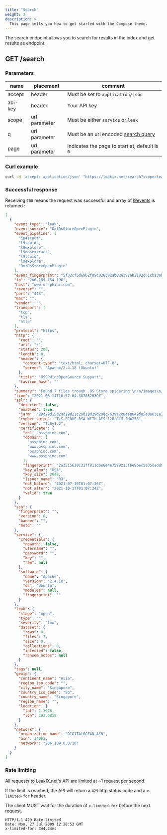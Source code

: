 ```yaml
---
title: "Search"
weight: 3
description: >
  This page tells you how to get started with the Compose theme.
---
```



The search endpoint allows you to search for results in the index and get results as endpoint.

## GET /search

### Parameters

| name    | placement     | comment                                                   |
|---------|---------------|-----------------------------------------------------------|
| accept  | header        | Must be set to `application/json`                         |
| api-key | header        | Your API key                                              |
| scope   | url parameter | Must be either `service` or `leak`                        |
| q       | url parameter | Must be an url encoded [search query](/docs/query/syntax) |
| page    | url parameter | Indicates the page to start at, default is `0`            |

### Curl example

```sh
curl -H 'accept: application/json' "https://leakix.net/search?scope=leak&page=0&q=searchquery"
```

### Successful response

Receiving `200` means the request was successful and array of [l9events](/docs/api/l9format/#l9event-schema) is returned :  

```json
[
  {
    "event_type": "leak",
    "event_source": "DotDsStoreOpenPlugin",
    "event_pipeline": [
      "ip4scout",
      "l9tcpid",
      "l9explore",
      "l9dnsextract",
      "l9tcpid",
      "l9explore",
      "DotDsStoreOpenPlugin"
    ],
    "event_fingerprint": "5f32cf5d6962f09c026392ab026392ab2102d61cba3ab5c5373bc7624ba0ddeb",
    "ip": "206.189.154.196",
    "host": "www.ossphinc.com",
    "reverse": "",
    "port": "443",
    "mac": "",
    "vendor": "",
    "transport": [
      "tcp",
      "tls",
      "http"
    ],
    "protocol": "https",
    "http": {
      "root": "",
      "url": "/",
      "status": 200,
      "length": 0,
      "header": {
        "content-type": "text/html; charset=UTF-8",
        "server": "Apache/2.4.18 (Ubuntu)"
      },
      "title": "OSSPHincOpenSource Support",
      "favicon_hash": ""
    },
    "summary": "Found 7 files trough .DS_Store spidering:\n\n/images\n/images/client\n/images/header\n/sched\n/sched/includes\n/sms\n/videos",
    "time": "2021-08-14T16:57:04.387052639Z",
    "ssl": {
      "detected": false,
      "enabled": true,
      "jarm": "29d29d15d29d29d21c29d29d29d29dc7639a2c8ee8049d85e08031e30b69d9",
      "cypher_suite": "TLS_ECDHE_RSA_WITH_AES_128_GCM_SHA256",
      "version": "TLSv1.2",
      "certificate": {
        "cn": "ossphinc.com",
        "domain": [
          "ossphinc.com",
          "www.ossphinc.com",
          "ossphinc.com",
          "www.ossphinc.com"
        ],
        "fingerprint": "2a3515620c31ff811d6e6e4e7599213fbe9bec5e35dedd9ac7b4d03d25484db2",
        "key_algo": "RSA",
        "key_size": 2048,
        "issuer_name": "R3",
        "not_before": "2021-07-19T01:07:26Z",
        "not_after": "2021-10-17T01:07:24Z",
        "valid": true
      }
    },
    "ssh": {
      "fingerprint": "",
      "version": 0,
      "banner": "",
      "motd": ""
    },
    "service": {
      "credentials": {
        "noauth": false,
        "username": "",
        "password": "",
        "key": "",
        "raw": null
      },
      "software": {
        "name": "Apache",
        "version": "2.4.18",
        "os": "Ubuntu",
        "modules": null,
        "fingerprint": ""
      }
    },
    "leak": {
      "stage": "open",
      "type": "",
      "severity": "low",
      "dataset": {
        "rows": 0,
        "files": 7,
        "size": 0,
        "collections": 0,
        "infected": false,
        "ransom_notes": null
      }
    },
    "tags": null,
    "geoip": {
      "continent_name": "Asia",
      "region_iso_code": "",
      "city_name": "Singapore",
      "country_iso_code": "SG",
      "country_name": "Singapore",
      "region_name": "",
      "location": {
        "lat": 1.3078,
        "lon": 103.6818
      }
    },
    "network": {
      "organization_name": "DIGITALOCEAN-ASN",
      "asn": 14061,
      "network": "206.189.0.0/16"
    }
  }
]
```

### Rate limiting

All requests to LeakIX.net's API are limited at ~1 request per second.

If the limit is reached, the API will return a `429` http status code and a `x-limited-for` header.

The client MUST wait for the duration of `x-limited-for` before the next request.

```http request
HTTP/1.1 429 Rate-limited
Date: Mon, 27 Jul 2009 12:28:53 GMT
x-limited-for: 344.24ms
```
